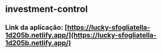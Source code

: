 # investment-control

## Link da aplicação: [https://lucky-sfogliatella-1d205b.netlify.app/](https://lucky-sfogliatella-1d205b.netlify.app/)
